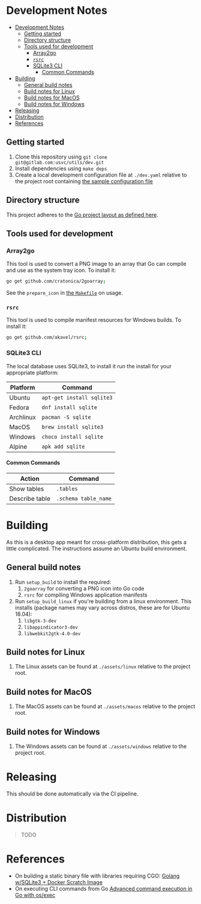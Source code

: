 # Development Notes

- [Development Notes](#development-notes)
  - [Getting started](#getting-started)
  - [Directory structure](#directory-structure)
  - [Tools used for development](#tools-used-for-development)
    - [Array2go](#array2go)
    - [`rsrc`](#rsrc)
    - [SQLite3 CLI](#sqlite3-cli)
      - [Common Commands](#common-commands)
- [Building](#building)
  - [General build notes](#general-build-notes)
  - [Build notes for Linux](#build-notes-for-linux)
  - [Build notes for MacOS](#build-notes-for-macos)
  - [Build notes for Windows](#build-notes-for-windows)
- [Releasing](#releasing)
- [Distribution](#distribution)
- [References](#references)

## Getting started

1. Clone this repository using `git clone git@gitlab.com:usvc/utils/dev.git`
2. Install dependencies using `make deps`
3. Create a local development configuration file at `./dev.yaml` relative to the project root containing [the sample configuration file](#sample-configuration-file)

## Directory structure

This project adheres to the [Go project layout as defined here](https://github.com/golang-standards/project-layout).

## Tools used for development

### Array2go

This tool is used to convert a PNG image to an array that Go can compile and use as the system tray icon. To install it:

```sh
go get github.com/cratonica/2goarray;
```

See the `prepare_icon` in [the `Makefile`](./Makefile) on usage.

### `rsrc`

This tool is used to compile manifest resources for Windows builds. To install it:

```sh
go get github.com/akavel/rsrc;
```

### SQLite3 CLI

The local database uses SQLite3, to install it run the install for your appropriate platform:

| Platform | Command |
| --- | --- |
| Ubuntu | `apt-get install sqlite3` |
| Fedora | `dnf install sqlite` |
| Archlinux | `pacman -S sqlite` |
| MacOS | `brew install sqlite3` |
| Windows | `choco install sqlite` |
| Alpine | `apk add sqlite` |

#### Common Commands

| Action | Command |
| --- | --- |
| Show tables | `.tables` |
| Describe table | `.schema table_name` |

# Building

As this is a desktop app meant for cross-platform distribution, this gets a little complicated. The instructions assume an Ubuntu build environment.

## General build notes

1. Run `setup_build` to install the required:
   1. `2goarray` for converting a PNG icon into Go code
   2. `rsrc` for compiling Windows application manifests
2. Run `setup_build_linux` if you're building from a linux environment. This installs (package names may vary across distros, these are for Ubuntu 18.04):
   1. `libgtk-3-dev`
   2. `libappindicator3-dev`
   3. `libwebkit2gtk-4.0-dev`

## Build notes for Linux

1. The Linux assets can be found at `./assets/linux` relative to the project root.

## Build notes for MacOS

1. The MacOS assets can be found at `./assets/macos` relative to the project root.

## Build notes for Windows

1. The Windows assets can be found at `./assets/windows` relative to the project root.

# Releasing

This should be done automatically via the CI pipeline.

# Distribution

> TODO

# References

- On building a static binary file with libraries requiring CGO: [Golang w/SQLite3 + Docker Scratch Image](https://7thzero.com/blog/golang-w-sqlite3-docker-scratch-image)
- On executing CLI commands from Go [Advanced command execution in Go with os/exec](https://blog.kowalczyk.info/article/wOYk/advanced-command-execution-in-go-with-osexec.html)
